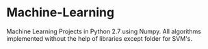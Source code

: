 # Machine-Learning
Machine Learning Projects in Python 2.7 using Numpy. All algorithms implemented without the help of libraries except folder for SVM's.
